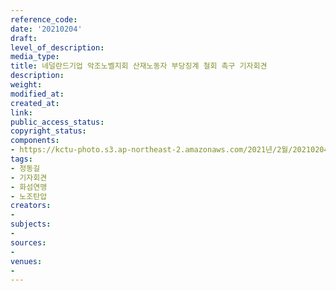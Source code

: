 ```yaml
---
reference_code: 
date: '20210204'
draft: 
level_of_description: 
media_type: 
title: 네덜란드기업 악조노벨지회 산재노동자 부당징계 철회 촉구 기자회견
description: 
weight: 
modified_at: 
created_at: 
link: 
public_access_status: 
copyright_status: 
components:
- https://kctu-photo.s3.ap-northeast-2.amazonaws.com/2021년/2월/20210204-네덜란드기업+악조노벨지회+산재노동자+부당징계+철회+촉구+기자회견_정동길_기자회견_화섬연맹_노조탄압/_5D48951.jpg
tags:
- 정동길
- 기자회견
- 화섬연맹
- 노조탄압
creators:
- 
subjects:
- 
sources:
- 
venues:
- 
---
```

